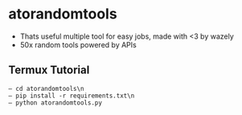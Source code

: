 # atorandomtools
- Thats useful multiple tool for easy jobs, made with <3 by wazely
- 50x random tools powered by APIs

## Termux Tutorial
```python— git clone https://github.com/atohanpy/atorandomtools\n
— cd atorandomtools\n
— pip install -r requirements.txt\n
— python atorandomtools.py
